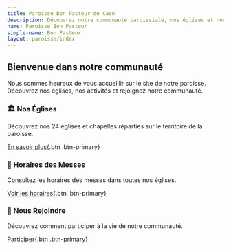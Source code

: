 ```yaml
---
title: Paroisse Bon Pasteur de Caen
description: Découvrez notre communauté paroissiale, nos églises et nos activités.
name: Paroisse Bon Pasteur
simple-name: Bon Pasteur
layout: paroisse/index
---
```


## Bienvenue dans notre communauté

Nous sommes heureux de vous accueillir sur le site de notre paroisse. Découvrez nos églises, nos activités et rejoignez notre communauté.

### 🏛️ Nos Églises
Découvrez nos 24 églises et chapelles réparties sur le territoire de la paroisse.

[En savoir plus](/eglises){.btn .btn-primary}

### 📅 Horaires des Messes
Consultez les horaires des messes dans toutes nos églises.

[Voir les horaires](/infos/messes-horaires){.btn .btn-primary}

### 🤝 Nous Rejoindre
Découvrez comment participer à la vie de notre communauté.

[Participer](/demandes/rejoindre-groupe){.btn .btn-primary}
